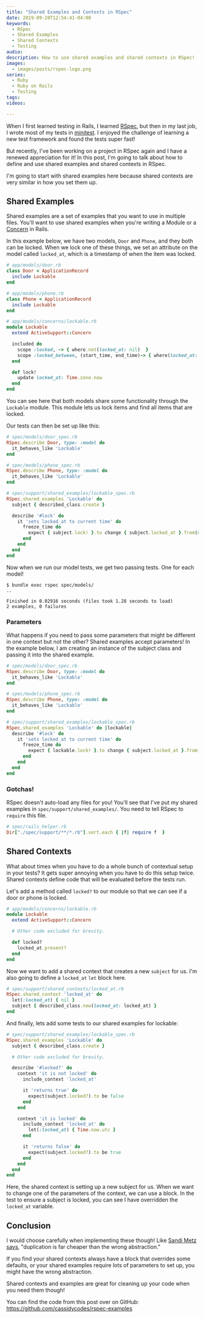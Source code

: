 ```yaml
---
title: "Shared Examples and Contexts in RSpec"
date: 2019-09-28T12:54:41-04:00
keywords:
  - RSpec
  - Shared Examples
  - Shared Contexts
  - Testing
audio:
description: How to use shared examples and shared contexts in RSpec!
images:
  - images/posts/rspec-logo.png
series:
  - Ruby
  - Ruby on Rails
  - Testing
tags:
videos:

---
```


When I first learned testing in Rails, I learned [RSpec](http://rspec.info/), but then in my last job, I wrote most of my tests in [minitest](https://github.com/seattlerb/minitest). I enjoyed the challenge of learning a new test framework and found the tests super fast!

But recently, I've been working on a project in RSpec again and I have a renewed appreciation for it! In this post, I'm going to talk about how to define and use shared examples and shared contexts in RSpec.

I'm going to start with shared examples here because shared contexts are very similar in how you set them up.

## Shared Examples

Shared examples are a set of examples that you want to use in multiple files. You'll want to use shared examples when you're writing a Module or a [Concern](https://api.rubyonrails.org/classes/ActiveSupport/Concern.html) in Rails.

In this example below, we have two models, `Door` and `Phone`, and they both can be locked. When we lock one of these things, we set an attribute on the model called `locked_at`, which is a timestamp of when the item was locked.

```ruby
# app/models/door.rb
class Door < ApplicationRecord
  include Lockable
end

# app/models/phone.rb
class Phone < ApplicationRecord
  include Lockable
end

# app/models/concerns/lockable.rb
module Lockable
  extend ActiveSupport::Concern

  included do
    scope :locked, -> { where.not(locked_at: nil)  }
    scope :locked_between, (start_time, end_time)-> { where(locked_at: start_time..end_time)  }
  end

  def lock!
    update locked_at: Time.zone.now
  end
end
```

You can see here that both models share some functionality through the `Lockable` module. This module lets us lock items and find all items that are locked.

Our tests can then be set up like this:

```ruby
# spec/models/door_spec.rb
RSpec.describe Door, type: :model do
  it_behaves_like 'Lockable'
end

# spec/models/phone_spec.rb
RSpec.describe Phone, type: :model do
  it_behaves_like 'Lockable'
end

# spec/support/shared_examples/lockable_spec.rb
RSpec.shared_examples 'Lockable' do
  subject { described_class.create }

  describe '#lock' do
    it 'sets locked_at to current time' do
      freeze_time do
        expect { subject.lock! }.to change { subject.locked_at }.from(nil).to(Time.now.utc)
      end
    end
  end
end
```

Now when we run our model tests, we get two passing tests. One for each model!

```
$ bundle exec rspec spec/models/
..

Finished in 0.02916 seconds (files took 1.28 seconds to load)
2 examples, 0 failures
```

### Parameters

What happens if you need to pass some parameters that might be different in one context but not the other? Shared examples accept parameters! In the example below, I am creating an instance of the subject class and passing it into the shared example.

```ruby
# spec/models/door_spec.rb
RSpec.describe Door, type: :model do
  it_behaves_like 'Lockable'
end

# spec/models/phone_spec.rb
RSpec.describe Phone, type: :model do
  it_behaves_like 'Lockable'
end

# spec/support/shared_examples/lockable_spec.rb
RSpec.shared_examples 'Lockable' do |lockable|
  describe '#lock' do
    it 'sets locked_at to current time' do
      freeze_time do
        expect { lockable.lock! }.to change { subject.locked_at }.from(nil).to(Time.now.utc)
      end
    end
  end
end
```

### Gotchas!

RSpec doesn't auto-load any files for you! You'll see that I've put my shared examples in `spec/support/shared_examples/`. You need to tell RSpec to `require` this file.

```ruby
# spec/rails_helper.rb
Dir["./spec/support/**/*.rb"].sort.each { |f| require f  }
```

## Shared Contexts

What about times when you have to do a whole bunch of contextual setup in your tests? It gets super annoying when you have to do this setup twice. Shared contexts define code that will be evaluated before the tests run.

Let's add a method called `locked?` to our module so that we can see if a door or phone is locked.

```ruby
# app/models/concerns/lockable.rb
module Lockable
  extend ActiveSupport::Concern

  # Other code excluded for brevity.

  def locked?
    locked_at.present?
  end
end
```

Now we want to add a shared context that creates a new `subject` for us. I'm also going to define a `locked_at` `let` block here.

```ruby
# spec/support/shared_contexts/locked_at.rb
RSpec.shared_context 'locked_at' do
  let(:locked_at) { nil }
  subject { described_class.new(locked_at: locked_at) }
end
```

And finally, lets add some tests to our shared examples for lockable:

```ruby
# spec/support/shared_examples/lockable_spec.rb
RSpec.shared_examples 'Lockable' do
  subject { described_class.create }

  # Other code excluded for brevity.

  describe '#locked?' do
    context 'it is not locked' do
      include_context 'locked_at'

      it 'returns true' do
        expect(subject.locked?).to be false
      end
    end

    context 'it is locked' do
      include_context 'locked_at' do
        let(:locked_at) { Time.now.utc }
      end

      it 'returns false' do
        expect(subject.locked?).to be true
      end
    end
  end
end
```

Here, the shared context is setting up a new subject for us. When we want to change one of the parameters of the context, we can use a block. In the test to ensure a subject is locked, you can see I have overridden the `locked_at` variable.

## Conclusion

I would choose carefully when implementing these though! Like [Sandi Metz says](https://www.sandimetz.com/blog/2016/1/20/the-wrong-abstraction), "duplication is far cheaper than the wrong abstraction."

If you find your shared contexts always have a block that overrides some defaults, or your shared examples require lots of parameters to set up, you might have the wrong abstraction.

Shared contexts and examples are great for cleaning up your code when you need them though!

You can find the code from this post over on GitHub: https://github.com/cassidycodes/rspec-examples

